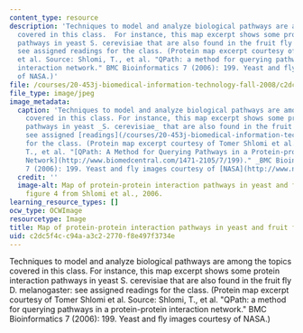 ```yaml
---
content_type: resource
description: 'Techniques to model and analyze biological pathways are among the topics
  covered in this class.  For instance, this map excerpt shows some protein interaction
  pathways in yeast S. cerevisiae that are also found in the fruit fly D. melanogaster:
  see assigned readings for the class. (Protein map excerpt courtesy of Tomer Shlomi
  et al. Source: Shlomi, T., et al. "QPath: a method for querying pathways in a protein-protein
  interaction network." BMC Bioinformatics 7 (2006): 199. Yeast and fly images courtesy
  of NASA.)'
file: /courses/20-453j-biomedical-information-technology-fall-2008/c2dc5f4cc94aa3c22770f8e497f3734e_20-453jf08.jpg
file_type: image/jpeg
image_metadata:
  caption: 'Techniques to model and analyze biological pathways are among the topics
    covered in this class. For instance, this map excerpt shows some protein interaction
    pathways in yeast _S. cerevisiae_ that are also found in the fruit fly _D. melanogaster_:
    see assigned [readings](/courses/20-453j-biomedical-information-technology-fall-2008/pages/readings)
    for the class. (Protein map excerpt courtesy of Tomer Shlomi et al. Source: Shlomi,
    T., et al. "[QPath: A Method for Querying Pathways in a Protein-protein Interaction
    Network](http://www.biomedcentral.com/1471-2105/7/199)." _BMC Bioinformatics_
    7 (2006): 199. Yeast and fly images courtesy of [NASA](http://www.nasa.gov/).)'
  credit: ''
  image-alt: Map of protein-protein interaction pathways in yeast and fruit fly -
    figure 4 from Shlomi et al., 2006.
learning_resource_types: []
ocw_type: OCWImage
resourcetype: Image
title: Map of protein-protein interaction pathways in yeast and fruit fly
uid: c2dc5f4c-c94a-a3c2-2770-f8e497f3734e
---
```

Techniques to model and analyze biological pathways are among the topics covered in this class.  For instance, this map excerpt shows some protein interaction pathways in yeast S. cerevisiae that are also found in the fruit fly D. melanogaster: see assigned readings for the class. (Protein map excerpt courtesy of Tomer Shlomi et al. Source: Shlomi, T., et al. "QPath: a method for querying pathways in a protein-protein interaction network." BMC Bioinformatics 7 (2006): 199. Yeast and fly images courtesy of NASA.)


